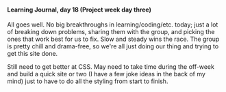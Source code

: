 #### Learning Journal, day 18 (Project week day three)

All goes well. No big breakthroughs in learning/coding/etc. today; just a lot of breaking down problems, sharing them with the group, and picking the ones that work best for us to fix. Slow and steady wins the race. The group is pretty chill and drama-free, so we're all just doing our thing and trying to get this site done.

Still need to get better at CSS. May need to take time during the off-week and build a quick site or two (I have a few joke ideas in the back of my mind) just to have to do all the styling from start to finish.

